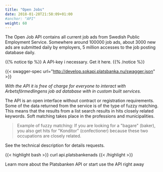 ```yaml
---
title: "Open Jobs"
date: 2018-01-28T21:58:09+01:00
#anchor: "API"
weight: 60
---
```


The Open Job API contains all current job ads from Swedish Public Employment Service. Somewhere around 100000 job ads, about 3000 new ads are submitted daily by employers, 5 million accesses to the job posting database daily.

{{% notice tip %}}
A API-key i necessary. Get it here.
{{% /notice %}}

<!--
{{< oai-spec url="http://develop.sokapi.platsbanka.nu/swagger.json" api_key="special-key" >}}
-->

{{< swagger-spec url="http://develop.sokapi.platsbanka.nu/swagger.json" >}}

*With the API it is free of charge for everyone to interact with Arbetsförmedlingens job ad database with in custom built services.*

The API is an open interface without contract or registration requirements. Some of the data returned from the service is of the type of fuzzy matching.
This means that the results from a list search results in hits closely related keywords. Soft matching takes place in the professions and municipalities.

>Example of fuzzy matching:
If you are looking for a "bagare" (baker), you also get hits for "Konditor" (confectioner) because these two occupations are closely related.

See the technical description for details requests.

{{< highlight bash >}}
curl api.platsbankenads
{{< /highlight >}}


Learn more about the Platsbanken API or start use the API right away
